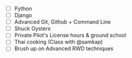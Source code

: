 - [ ] Python 
- [ ] Django
- [ ] Advanced Git, Github + Command Line 
- [ ] Shuck Oysters
- [ ] Private Pilot's License hours & ground school 
- [ ] Thai cooking (Class with @samkap)
- [ ] Brush up on Advanced RWD techniques
